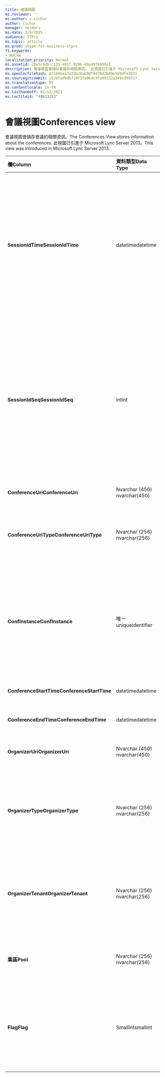 ```yaml
---
title: 會議視圖
ms.reviewer: ''
ms.author: v-cichur
author: cichur
manager: serdars
ms.date: 3/9/2015
audience: ITPro
ms.topic: article
ms.prod: skype-for-business-itpro
f1.keywords:
- NOCSH
localization_priority: Normal
ms.assetid: c0e5c4db-c135-401f-9296-e9a49f6499a1
description: 會議視圖會儲存會議的相關資訊。 此視圖已引進于 Microsoft Lync Server 2013。
ms.openlocfilehash: b31b0baa7a33b28ab9df8d78d2b49e569dfef831
ms.sourcegitcommit: c528fad9db719f3fa96dc3fa99332a349cd9d317
ms.translationtype: MT
ms.contentlocale: zh-TW
ms.lasthandoff: 01/12/2021
ms.locfileid: "49813253"
---
```

# <a name="conferences-view"></a><span data-ttu-id="f138f-104">會議視圖</span><span class="sxs-lookup"><span data-stu-id="f138f-104">Conferences view</span></span>
 
<span data-ttu-id="f138f-105">會議視圖會儲存會議的相關資訊。</span><span class="sxs-lookup"><span data-stu-id="f138f-105">The Conferences View stores information about the conferences.</span></span> <span data-ttu-id="f138f-106">此視圖已引進于 Microsoft Lync Server 2013。</span><span class="sxs-lookup"><span data-stu-id="f138f-106">This view was introduced in Microsoft Lync Server 2013.</span></span>
  
|<span data-ttu-id="f138f-107">**欄**</span><span class="sxs-lookup"><span data-stu-id="f138f-107">**Column**</span></span>|<span data-ttu-id="f138f-108">**資料類型**</span><span class="sxs-lookup"><span data-stu-id="f138f-108">**Data Type**</span></span>|<span data-ttu-id="f138f-109">**詳細資料**</span><span class="sxs-lookup"><span data-stu-id="f138f-109">**Details**</span></span>|
|:-----|:-----|:-----|
|<span data-ttu-id="f138f-110">**SessionIdTime**</span><span class="sxs-lookup"><span data-stu-id="f138f-110">**SessionIdTime**</span></span> <br/> |<span data-ttu-id="f138f-111">datetime</span><span class="sxs-lookup"><span data-stu-id="f138f-111">datetime</span></span>  <br/> |<span data-ttu-id="f138f-112">工作階段要求的時間。</span><span class="sxs-lookup"><span data-stu-id="f138f-112">Time of session request.</span></span> <span data-ttu-id="f138f-113">與 SessionIdSeq 搭配使用，以唯一識別工作階段。</span><span class="sxs-lookup"><span data-stu-id="f138f-113">Used in conjunction with SessionIdSeq to uniquely identify a session.</span></span> <span data-ttu-id="f138f-114">如需詳細資訊，請參閱 [商務用 Skype Server 2015 中的對話方塊表格](dialogs.md) 。</span><span class="sxs-lookup"><span data-stu-id="f138f-114">See the [Dialogs table in Skype for Business Server 2015](dialogs.md) for more information.</span></span> <br/> |
|<span data-ttu-id="f138f-115">**SessionIdSeq**</span><span class="sxs-lookup"><span data-stu-id="f138f-115">**SessionIdSeq**</span></span> <br/> |<span data-ttu-id="f138f-116">int</span><span class="sxs-lookup"><span data-stu-id="f138f-116">int</span></span>  <br/> |<span data-ttu-id="f138f-117">識別工作階段的 ID 號碼。</span><span class="sxs-lookup"><span data-stu-id="f138f-117">ID number to identify the session.</span></span> <span data-ttu-id="f138f-118">與 SessionIdTime 搭配使用，以唯一識別工作階段。</span><span class="sxs-lookup"><span data-stu-id="f138f-118">Used in conjunction with SessionIdTime to uniquely identify a session.</span></span> <span data-ttu-id="f138f-119">如需詳細資訊，請參閱 [商務用 Skype Server 2015 中的對話方塊表格](dialogs.md) 。</span><span class="sxs-lookup"><span data-stu-id="f138f-119">See the [Dialogs table in Skype for Business Server 2015](dialogs.md) for more information.</span></span> <br/> |
|<span data-ttu-id="f138f-120">**ConferenceUri**</span><span class="sxs-lookup"><span data-stu-id="f138f-120">**ConferenceUri**</span></span> <br/> |<span data-ttu-id="f138f-121">Nvarchar (450) </span><span class="sxs-lookup"><span data-stu-id="f138f-121">nvarchar(450)</span></span>  <br/> |<span data-ttu-id="f138f-122">會議的 URI。</span><span class="sxs-lookup"><span data-stu-id="f138f-122">URI for the conference.</span></span>  <br/> |
|<span data-ttu-id="f138f-123">**ConferenceUriType**</span><span class="sxs-lookup"><span data-stu-id="f138f-123">**ConferenceUriType**</span></span> <br/> |<span data-ttu-id="f138f-124">Nvarchar (256) </span><span class="sxs-lookup"><span data-stu-id="f138f-124">nvarchar(256)</span></span>  <br/> |<span data-ttu-id="f138f-125">會議 URI 的類型。</span><span class="sxs-lookup"><span data-stu-id="f138f-125">Type of the conference URI.</span></span> <span data-ttu-id="f138f-126">如需詳細資訊，請參閱 [UriTypes 表格](uritypes.md) 。</span><span class="sxs-lookup"><span data-stu-id="f138f-126">See the [UriTypes table](uritypes.md) for more information.</span></span> <br/> |
|<span data-ttu-id="f138f-127">**ConfInstance**</span><span class="sxs-lookup"><span data-stu-id="f138f-127">**ConfInstance**</span></span> <br/> |<span data-ttu-id="f138f-128">唯一</span><span class="sxs-lookup"><span data-stu-id="f138f-128">uniqueidentifier</span></span>  <br/> |<span data-ttu-id="f138f-129">用於週期性會議。</span><span class="sxs-lookup"><span data-stu-id="f138f-129">Used for recurring conferences.</span></span> <span data-ttu-id="f138f-130">每個週期性會議實例都具有相同的 ConferenceUri，但不同 ConfInstance。</span><span class="sxs-lookup"><span data-stu-id="f138f-130">Each instance of a recurring conference has the same ConferenceUri but a different ConfInstance.</span></span>  <br/> |
|<span data-ttu-id="f138f-131">**ConferenceStartTime**</span><span class="sxs-lookup"><span data-stu-id="f138f-131">**ConferenceStartTime**</span></span> <br/> |<span data-ttu-id="f138f-132">datetime</span><span class="sxs-lookup"><span data-stu-id="f138f-132">datetime</span></span>  <br/> |<span data-ttu-id="f138f-133">會議的開始時間。</span><span class="sxs-lookup"><span data-stu-id="f138f-133">Starting time for the conference.</span></span>  <br/> |
|<span data-ttu-id="f138f-134">**ConferenceEndTime**</span><span class="sxs-lookup"><span data-stu-id="f138f-134">**ConferenceEndTime**</span></span> <br/> |<span data-ttu-id="f138f-135">datetime</span><span class="sxs-lookup"><span data-stu-id="f138f-135">datetime</span></span>  <br/> |<span data-ttu-id="f138f-136">會議的結束時間。</span><span class="sxs-lookup"><span data-stu-id="f138f-136">Ending time for the conference.</span></span>  <br/> |
|<span data-ttu-id="f138f-137">**OrganizerUri**</span><span class="sxs-lookup"><span data-stu-id="f138f-137">**OrganizerUri**</span></span> <br/> |<span data-ttu-id="f138f-138">Nvarchar (450) </span><span class="sxs-lookup"><span data-stu-id="f138f-138">nvarchar(450)</span></span>  <br/> |<span data-ttu-id="f138f-139">組織會議之使用者的 URI。</span><span class="sxs-lookup"><span data-stu-id="f138f-139">URI of the user who organized the conference.</span></span>  <br/> |
|<span data-ttu-id="f138f-140">**OrganizerType**</span><span class="sxs-lookup"><span data-stu-id="f138f-140">**OrganizerType**</span></span> <br/> |<span data-ttu-id="f138f-141">Nvarchar (256) </span><span class="sxs-lookup"><span data-stu-id="f138f-141">nvarchar(256)</span></span>  <br/> |<span data-ttu-id="f138f-142">組織會議之使用者的 URI 類型。</span><span class="sxs-lookup"><span data-stu-id="f138f-142">Type of URI of the user who organized the conference.</span></span> <span data-ttu-id="f138f-143">如需詳細資訊，請參閱 [UriTypes 表格](uritypes.md) 。</span><span class="sxs-lookup"><span data-stu-id="f138f-143">See the [UriTypes table](uritypes.md) for more information.</span></span> <br/> |
|<span data-ttu-id="f138f-144">**OrganizerTenant**</span><span class="sxs-lookup"><span data-stu-id="f138f-144">**OrganizerTenant**</span></span> <br/> |<span data-ttu-id="f138f-145">Nvarchar (256) </span><span class="sxs-lookup"><span data-stu-id="f138f-145">nvarchar(256)</span></span>  <br/> |<span data-ttu-id="f138f-146">組織會議之使用者的租使用者。</span><span class="sxs-lookup"><span data-stu-id="f138f-146">Tenant of the user who organized the conference.</span></span> <span data-ttu-id="f138f-147">如需詳細資訊，請參閱 [承租人資料表](tenants.md) 。</span><span class="sxs-lookup"><span data-stu-id="f138f-147">See the [Tenants table](tenants.md) for more information.</span></span> <br/> |
|<span data-ttu-id="f138f-148">**集區**</span><span class="sxs-lookup"><span data-stu-id="f138f-148">**Pool**</span></span> <br/> |<span data-ttu-id="f138f-149">Nvarchar (256) </span><span class="sxs-lookup"><span data-stu-id="f138f-149">nvarchar(256)</span></span>  <br/> |<span data-ttu-id="f138f-150">主控會議之集區的完整功能變數名稱。</span><span class="sxs-lookup"><span data-stu-id="f138f-150">Fully qualified domain name of the pool that hosted the conference.</span></span>  <br/> |
|<span data-ttu-id="f138f-151">**Flag**</span><span class="sxs-lookup"><span data-stu-id="f138f-151">**Flag**</span></span> <br/> |<span data-ttu-id="f138f-152">Smallint</span><span class="sxs-lookup"><span data-stu-id="f138f-152">smallint</span></span>  <br/> |<span data-ttu-id="f138f-153">包含會議屬性的位元遮罩。</span><span class="sxs-lookup"><span data-stu-id="f138f-153">Bit mask that contains Conference Attributes.</span></span> <span data-ttu-id="f138f-154">可能的值為：</span><span class="sxs-lookup"><span data-stu-id="f138f-154">Possible values are:</span></span>  <br/> <span data-ttu-id="f138f-155">0X01-綜合交易</span><span class="sxs-lookup"><span data-stu-id="f138f-155">0X01 - Synthetic Transaction</span></span>  <br/> |
   

